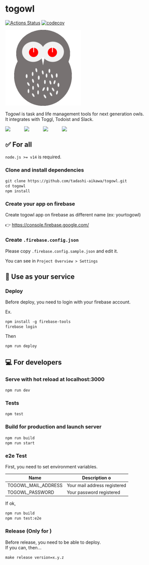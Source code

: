togowl
======

[![Actions Status](https://github.com/tadashi-aikawa/togowl/workflows/Tests/badge.svg)](https://github.com/tadashi-aikawa/togowl/actions)
[![codecov](https://codecov.io/gh/tadashi-aikawa/togowl/branch/master/graph/badge.svg)](https://codecov.io/gh/tadashi-aikawa/togowl)

<img src="./static/icon.png" width="240" />

Togowl is task and life management tools for next generation owls.  
It integrates with Toggl, Todoist and Slack.

<div style="display: flex;">
  <img src="https://cdn.svgporn.com/logos/typescript-icon.svg" width="60" />
  <img src="https://cdn.svgporn.com/logos/nuxt.svg" width="60" />
  <img src="https://cdn.svgporn.com/logos/vuetifyjs.svg" width="60" />
  <img src="https://cdn.svgporn.com/logos/firebase.svg" width="60" />
</div>


✅ For all
----------

`node.js >= v14` is required.

### Clone and install dependencies

```
git clone https://github.com/tadashi-aikawa/togowl.git
cd togowl
npm install
```

### Create your app on firebase

Create togowl app on firebase as different name (ex: yourtogowl)

👉 https://console.firebase.google.com/

### Create `.firebase.config.json`

Please copy `.firebase.config.sample.json` and edit it.

You can see in `Project Overview > Settings`


💃 Use as your service
----------------------

### Deploy

Before deploy, you need to login with your firebase account.

Ex.

```
npm install -g firebase-tools
firebase login
```

Then

```
npm run deploy
```


💻 For developers
-----------------

### Serve with hot reload at localhost:3000

```
npm run dev
```

### Tests

```
npm test
```

### Build for production and launch server

```
npm run build
npm run start
```

### e2e Test

First, you need to set environment variables.

| Name                | Description o                |
| ------------------- | ---------------------------- |
| TOGOWL_MAIL_ADDRESS | Your mail address registered |
| TOGOWL_PASSWORD     | Your password registered     |

If ok,

```
npm run build
npm run test:e2e
```


### Release (Only for )

Before release, you need to be able to deploy.  
If you can, then...

```
make release version=x.y.z
```
